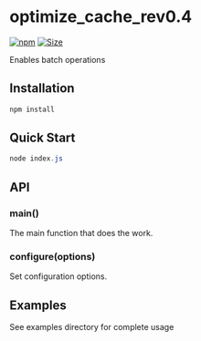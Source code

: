 # optimize_cache_rev0.4

[![npm](https://img.shields.io/npm/v/optimize_cache_rev0.4.svg)]()
[![Size](https://img.shields.io/bundlephobia/minzip/optimize_cache_rev0.4)]()

Enables batch operations

## Installation

```bash
npm install
```

## Quick Start

```csharp
node index.js
```

## API

### main()
The main function that does the work.

### configure(options)
Set configuration options.

## Examples

See examples directory for complete usage
